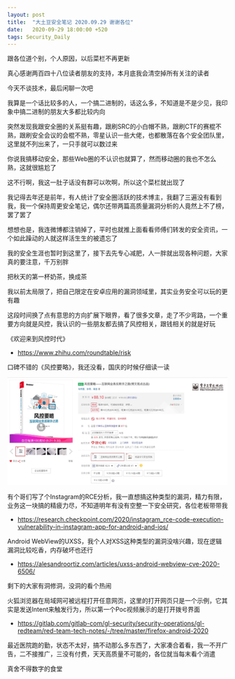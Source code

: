 ```yaml
---
layout: post
title:  "大土豆安全笔记 2020.09.29 谢谢各位"
date:   2020-09-29 18:00:00 +520
tags: Security_Daily
---
```


跟各位道个别，个人原因，以后菜栏不再更新

真心感谢两百四十八位读者朋友的支持，本月底我会清空掉所有关注的读者

今天不谈技术，最后闲聊一次吧

我算是一个话比较多的人，一个搞二进制的，话这么多，不知道是不是少见，我印象中搞二进制的朋友大多都比较内向

突然发现我跟安全圈的关系挺有趣，跟刷SRC的小白帽不熟，跟刷CTF的赛棍不熟，跟刷安全会议的会棍不熟，零星认识一些大佬，也都散落在各个安全团队里，这里就不列出来了，一只手就可以数过来

你说我搞移动安全，那些Web圈的不认识也就算了，然而移动圈的我也不怎么熟，这就很尴尬了

这不行啊，我这一肚子话没有群可以吹啊，所以这个菜栏就出现了

我记得去年还是前年，有人统计了安全圈活跃的技术博主，我翻了三遍没有看到我，我一个保持周更安全笔记，偶尔还带两篇高质量漏洞分析的人竟然上不了榜，罢了罢了

想想也是，我连微博都注销掉了，平时也就推上面看看师傅们转发的安全资讯，一个如此躁动的人就这样活生生的被遗忘了

我的安全生涯也暂时到这里了，接下去先专心减肥，人一胖就出现各种问题，大家真的要注意，千万别胖

把秋天的第一杯奶茶，换成茶

我以前太局限了，把自己限定在安卓应用的漏洞领域里，其实业务安全可以玩的更有趣

这段时间换了点有意思的方向扩展下眼界，看了很多文章，走了不少弯路，一个重要方向就是风控，我认识的一些朋友都去搞了风控相关，跟钱相关的就是好玩

《欢迎来到风控时代》
- https://www.zhihu.com/roundtable/risk

口碑不错的《风控要略》，我还没看，国庆的时候仔细读一读

![IMAGE](/assets/resources/A2AEDB0CAF13C09AF7D753E3A8786FA6.jpg)

有个哥们写了个Instagram的RCE分析，我一直想搞这种类型的漏洞，精力有限，业务这一块搞的精疲力尽，不知道明年有没有空整一下安全研究，各位老板带带我
- https://research.checkpoint.com/2020/instagram_rce-code-execution-vulnerability-in-instagram-app-for-android-and-ios/

Android WebView的UXSS，我个人对XSS这种类型的漏洞没啥兴趣，现在逻辑漏洞比较吃香，内存破坏也还行
- https://alesandroortiz.com/articles/uxss-android-webview-cve-2020-6506/

剩下的大家有洞修洞，没洞的看个热闹

火狐浏览器在局域网可被远程打开任意网页，这里的打开网页只是一个示例，它其实是发送Intent来触发行为，所以第一个Poc视频展示的是打开拨号界面​
- https://gitlab.com/gitlab-com/gl-security/security-operations/gl-redteam/red-team-tech-notes/-/tree/master/firefox-android-2020

最近医院跑的勤，状态不太好，搞不动那么多东西了，大家凑合着看，我一不开广告，二不接推广，三没有付费，天天高质量不可能的，各位就当每末看个消遣

真舍不得数字的食堂